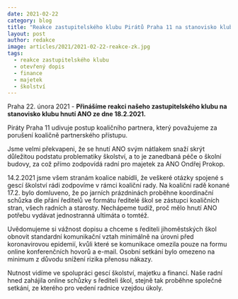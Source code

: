 ```yaml
---
date: 2021-02-22
category: blog
title: "Reakce zastupitelského klubu Pirátů Praha 11 na stanovisko klubu hnutí ANO ze dne 18.2.2021"
layout: post
author: redakce
image: articles/2021/2021-02-22-reakce-zk.jpg
tags: 
  - reakce zastupitelského klubu
  - otevřený dopis
  - finance
  - majetek
  - školství
---
```


Praha 22. února 2021 - **Přinášíme reakci našeho zastupitelského klubu na stanovisko klubu hnutí ANO ze dne 18.2.2021.**

Piráty Praha 11 udivuje postup koaličního partnera, který považujeme za porušení koaličně partnerského přístupu. 

Jsme velmi překvapeni, že se hnutí ANO svým nátlakem snaží skrýt důležitou podstatu problematiky školství, a to je zanedbaná péče o školní budovy, za což přímo zodpovídá radní pro majetek za ANO Ondřej Prokop.

14.2.2021 jsme všem stranám koalice nabídli, že veškeré otázky spojené s gescí školství rádi zodpovíme v rámci koaliční rady. Na koaliční radě konané 17.2. bylo domluveno, že po jarních prázdninách proběhne koordinační schůzka dle přání ředitelů ve formátu ředitelé škol se zástupci koaličních stran, všech radních a starosty. Nechápeme tudíž, proč mělo hnutí ANO potřebu vydávat jednostranná ultimáta o tomtéž.

Uvědomujeme si vážnost dopisu a chceme s řediteli jihoměstských škol obnovit standardní komunikační vztah minimálně na úrovni před koronavirovou epidemií, kvůli které se komunikace omezila pouze na formu online konferenčních hovorů a e-mail. Osobní setkání bylo omezeno na minimum z důvodu snížení rizika přenosu nákazy. 

Nutnost vidíme ve spolupráci gescí školství, majetku a financí. Naše radní hned zahájila online schůzky s řediteli škol, stejně tak proběhne společné setkání, ze kterého pro vedení radnice vzejdou úkoly.
